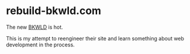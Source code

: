 rebuild-bkwld.com
=================

The new [BKWLD](http://bkwld.com) is hot. 

This is my attempt to reengineer their site and learn something about web development in the process.
